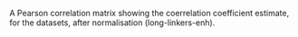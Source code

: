 
A Pearson correlation matrix showing the coerrelation coefficient estimate,
for the datasets, after normalisation (long-linkers-enh). 
